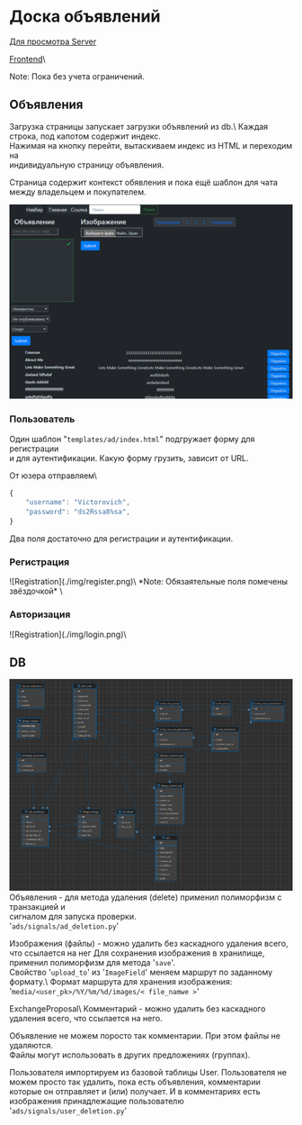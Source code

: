 # Доска объявлений

[Для просмотра Server](http://83.166.245.197/)

[Frontend](https://github.com/Tryd0g0lik/adboard_frotend)\

Note: Пока без учета ограничений.

## Объявления
Загрузка страницы запускает загрузки объявлений из db.\ 
Каждая строка, под капотом содержит индекс. \
Нажимая на кнопку перейти, вытаскиваем индекс из HTML и переходим на \
индивидуальную страницу объявления.

Страница содержит контекст обявления и пока ещё шаблон для чата между владельцем и покупателем.

![ads all](./img/ads.png)



### Пользователь
Один шаблон "`templates/ad/index.html`" подгружает форму для регистрации \
и для аутентификации. Какую форму грузить, зависит от URL. 

От юзера отправляем\ 
```js
{
    "username": "Victorovich",
    "password": "ds2Rssa8%sa",   
}

```
Два поля достаточно для регистрации и аутентификации.

<h3>Регистрация</h3>
![Registration](./img/register.png)\
*Note: Обязаятельные поля помечены звёздочкой* \
<h3>Авторизация</h3>
![Registration](./img/login.png)\



## DB
![db graph](./img/db_ads.png)
Объявления - для метода удаления (delete) применил полиморфизм с транзакцией и \
сигналом для запуска проверки. \
'`ads/signals/ad_deletion.py`'

Изображения (файлы) - можно удалить без каскадного удаления всего, что ссылается на нег
    Для сохранения изображения в хранилище, применил полиморфизм для метода '`save`'.\
    Свойство '`upload_to`' из '`ImageField`' меняем маршрут по заданному формату.\ 
Формат маршрута для хранения изображения: '`media/<user_pk>/%Y/%m/%d/images/< file_namwe >`'  

ExchangeProposal\ 
Комментарий - можно удалить без каскадного удаления всего, что ссылается на него.

Объявление не можем поросто так  комментарии. При этом файлы не удаляются. \
Файлы могут использовать в других предложениях (группах).

Пользователя импортируем из базовой таблицы User.
Пользователя не можем просто так удалить, пока есть объявления, комментарии \
которые он отправляет и (или) получает.
    И в комментариях есть изображения принадлежащие пользователю
'`ads/signals/user_deletion.py`'

